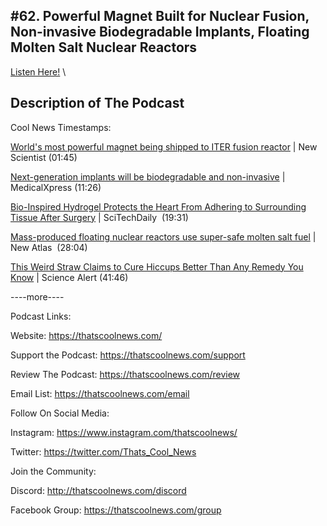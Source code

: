 #62. Powerful Magnet Built for Nuclear Fusion, Non-invasive Biodegradable Implants, Floating Molten Salt Nuclear Reactors
---
[Listen Here!](https://thatscoolnews.podbean.com/e/62-powerful-magnet-built-for-nuclear-fusion-non-invasive-biodegradable-implants-floating-molten-salt-nuclear-reactors/) \
## Description of The Podcast
<p>Cool News Timestamps:</p>

<p><a href='https://www.newscientist.com/article/2280763-worlds-most-powerful-magnet-being-shipped-to-iter-fusion-reactor/?utm_term=Autofeed&utm_campaign=echobox&utm_medium=social&utm_source=Twitter#Echobox=1623862298'>World's most powerful magnet being shipped to ITER fusion reactor</a> | New Scientist (01:45)</p>

<p><a href='https://medicalxpress.com/news/2021-06-next-generation-implants-biodegradable-non-invasive.html'>Next-generation implants will be biodegradable and non-invasive</a> | MedicalXpress (11:26)</p>

<p><a href='https://scitechdaily.com/bio-inspired-hydrogel-protects-the-heart-from-adhering-to-surrounding-tissue-after-surgery/'>Bio-Inspired Hydrogel Protects the Heart From Adhering to Surrounding Tissue After Surgery</a> | SciTechDaily  (19:31)</p>

<p><a href='https://newatlas.com/energy/seaborg-floating-nuclear-reactor-barge/'>Mass-produced floating nuclear reactors use super-safe molten salt fuel</a> | New Atlas  (28:04)</p>

<p><a href='https://www.sciencealert.com/this-special-straw-could-fix-hiccups-better-than-most-home-remedies'>This Weird Straw Claims to Cure Hiccups Better Than Any Remedy You Know</a> | Science Alert (41:46)</p>

<p>----more----</p>

Podcast Links:
<p style="text-align:left;">Website: <a href='https://thatscoolnews.com/'>https://thatscoolnews.com/</a></p>

<p style="text-align:left;">Support the Podcast: <a href='https://thatscoolnews.com/support'>https://thatscoolnews.com/support</a></p>

<p style="text-align:left;">Review The Podcast: <a href='https://thatscoolnews.com/review/'>https://thatscoolnews.com/review</a></p>

<p style="text-align:left;">Email List: <a href='https://thatscoolnews.com/email/'>https://thatscoolnews.com/email</a></p>

Follow On Social Media:
<p style="text-align:left;">Instagram: <a href='https://www.instagram.com/thatscoolnews/'>https://www.instagram.com/thatscoolnews/ </a></p>

<p style="text-align:left;">Twitter: <a href='https://twitter.com/Thats_Cool_News'>https://twitter.com/Thats_Cool_News</a> </p>

Join the Community:
<p style="text-align:left;">Discord: <a href='http://thatscoolnews.com/discord'>http://thatscoolnews.com/discord</a></p>

<p style="text-align:left;">Facebook Group: <a href='https://thatscoolnews.com/group'>https://thatscoolnews.com/group</a></p>

<p> </p>
